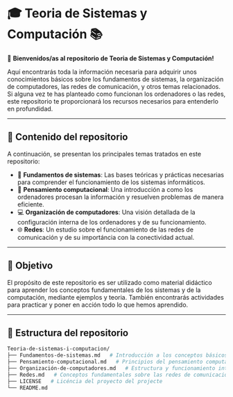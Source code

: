 # 🎓 Teoria de Sistemas y Computación 📚

👋 **Bienvenidos/as al repositorio de Teoria de Sistemas y Computación!** 

Aquí encontrarás toda la información necesaria para adquirir unos conocimientos básicos sobre los fundamentos de sistemas, la organización de computadores, las redes de comunicación, y otros temas relacionados. Si alguna vez te has planteado como funcionan los ordenadores o las redes, este repositorio te proporcionará los recursos necesarios para entenderlo en profundidad. 

---

## 🚀 Contenido del repositorio

A continuación, se presentan los principales temas tratados en este repositorio:

- 📖 **Fundamentos de sistemas**: Las bases teóricas y prácticas necesarias para comprender el funcionamiento de los sistemas informáticos.
- 🧠 **Pensamiento computacional**: Una introducción a como los ordenadores procesan la información y resuelven problemas de manera eficiente.
- 💻 **Organización de computadores**: Una visión detallada de la configuración interna de los ordenadores y de su funcionamiento.
- 🌐 **Redes**: Un estudio sobre el funcionamiento de las redes de comunicación y de su importáncia con la conectividad actual.

---

## 🎯 Objetivo

El propósito de este repositorio es ser utilizado como material didáctico para aprender los conceptos fundamentales de los sistemas y de la computación, mediante ejemplos y teoria. También encontrarás actividades para practicar y poner en acción todo lo que hemos aprendido. 

---

## 📂 Estructura del repositorio

```bash
Teoria-de-sistemas-i-computacion/
├── Fundamentos-de-sistemas.md   # Introducción a los conceptos básicos de los sistemas informáticos.
├── Pensamiento-computacional.md   # Principios del pensamiento computacional y la resolución de problemas.
├── Organización-de-computadores.md   # Estructura y funcionamiento interno de los ordenadores.
├── Redes.md   # Conceptos fundamentales sobre las redes de comunicación.
├── LICENSE   # Licéncia del proyecto del projecte
└── README.md
```
